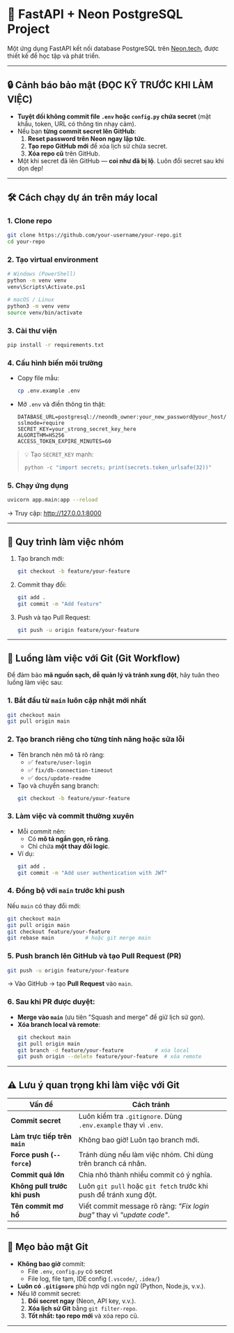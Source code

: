 
# 🚀 FastAPI + Neon PostgreSQL Project

Một ứng dụng FastAPI kết nối database PostgreSQL trên [Neon.tech](https://neon.tech), được thiết kế để học tập và phát triển.

---

## 🔒 Cảnh báo bảo mật **(ĐỌC KỸ TRƯỚC KHI LÀM VIỆC)**

- **Tuyệt đối không commit file `.env` hoặc `config.py` chứa secret** (mật khẩu, token, URL có thông tin nhạy cảm).
- Nếu bạn **từng commit secret lên GitHub**:
  1. **Reset password trên Neon ngay lập tức**.
  2. **Tạo repo GitHub mới** để xóa lịch sử chứa secret.
  3. **Xóa repo cũ** trên GitHub.
- Một khi secret đã lên GitHub — **coi như đã bị lộ**. Luôn đổi secret sau khi dọn dẹp!

---

## 🛠️ Cách chạy dự án trên máy local

### 1. Clone repo
```bash
git clone https://github.com/your-username/your-repo.git
cd your-repo
```

### 2. Tạo virtual environment
```bash
# Windows (PowerShell)
python -m venv venv
venv\Scripts\Activate.ps1

# macOS / Linux
python3 -m venv venv
source venv/bin/activate
```

### 3. Cài thư viện
```bash
pip install -r requirements.txt
```

### 4. Cấu hình biến môi trường
- Copy file mẫu:
  ```bash
  cp .env.example .env
  ```
- Mở `.env` và điền thông tin thật:
  ```env
  DATABASE_URL=postgresql://neondb_owner:your_new_password@your_host/neondb?sslmode=require
  SECRET_KEY=your_strong_secret_key_here
  ALGORITHM=HS256
  ACCESS_TOKEN_EXPIRE_MINUTES=60
  ```

> 💡 Tạo `SECRET_KEY` mạnh:
> ```python
> python -c "import secrets; print(secrets.token_urlsafe(32))"
> ```

### 5. Chạy ứng dụng
```bash
uvicorn app.main:app --reload
```
→ Truy cập: http://127.0.0.1:8000

---


## 🤝 Quy trình làm việc nhóm

1. Tạo branch mới:
   ```bash
   git checkout -b feature/your-feature
   ```
2. Commit thay đổi:
   ```bash
   git add .
   git commit -m "Add feature"
   ```
3. Push và tạo Pull Request:
   ```bash
   git push -u origin feature/your-feature
   ```

---
## 🔄 Luồng làm việc với Git (Git Workflow)

Để đảm bảo **mã nguồn sạch, dễ quản lý và tránh xung đột**, hãy tuân theo luồng làm việc sau:

### 1. **Bắt đầu từ `main` luôn cập nhật mới nhất**
```bash
git checkout main
git pull origin main
```

### 2. **Tạo branch riêng cho từng tính năng hoặc sửa lỗi**
- Tên branch nên mô tả rõ ràng:
  - ✅ `feature/user-login`
  - ✅ `fix/db-connection-timeout`
  - ✅ `docs/update-readme`
- Tạo và chuyển sang branch:
  ```bash
  git checkout -b feature/your-feature
  ```

### 3. **Làm việc và commit thường xuyên**
- Mỗi commit nên:
  - Có **mô tả ngắn gọn, rõ ràng**.
  - Chỉ chứa **một thay đổi logic**.
- Ví dụ:
  ```bash
  git add .
  git commit -m "Add user authentication with JWT"
  ```

### 4. **Đồng bộ với `main` trước khi push**
Nếu `main` có thay đổi mới:
```bash
git checkout main
git pull origin main
git checkout feature/your-feature
git rebase main          # hoặc git merge main
```

### 5. **Push branch lên GitHub và tạo Pull Request (PR)**
```bash
git push -u origin feature/your-feature
```
→ Vào GitHub → tạo **Pull Request** vào `main`.

### 6. **Sau khi PR được duyệt:**
- **Merge vào `main`** (ưu tiên "Squash and merge" để giữ lịch sử gọn).
- **Xóa branch local và remote**:
  ```bash
  git checkout main
  git pull origin main
  git branch -d feature/your-feature          # xóa local
  git push origin --delete feature/your-feature  # xóa remote
  ```

---

## ⚠️ Lưu ý quan trọng khi làm việc với Git

| Vấn đề | Cách tránh |
|-------|-----------|
| **Commit secret** | Luôn kiểm tra `.gitignore`. Dùng `.env.example` thay vì `.env`. |
| **Làm trực tiếp trên `main`** | Không bao giờ! Luôn tạo branch mới. |
| **Force push (`--force`)** | Tránh dùng nếu làm việc nhóm. Chỉ dùng trên branch cá nhân. |
| **Commit quá lớn** | Chia nhỏ thành nhiều commit có ý nghĩa. |
| **Không pull trước khi push** | Luôn `git pull` hoặc `git fetch` trước khi push để tránh xung đột. |
| **Tên commit mơ hồ** | Viết commit message rõ ràng: *"Fix login bug"* thay vì *"update code"*. |

---

## 🔐 Mẹo bảo mật Git

- **Không bao giờ** commit:
  - File `.env`, `config.py` có secret
  - File log, file tạm, IDE config (`.vscode/`, `.idea/`)
- **Luôn có `.gitignore`** phù hợp với ngôn ngữ (Python, Node.js, v.v.).
- Nếu lỡ commit secret:
  1. **Đổi secret ngay** (Neon, API key, v.v.).
  2. **Xóa lịch sử Git** bằng `git filter-repo`.
  3. **Tốt nhất: tạo repo mới** và xóa repo cũ.

---
